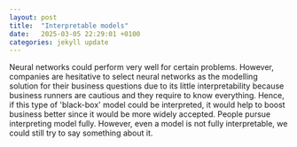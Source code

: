```yaml
---
layout: post
title:  "Interpretable models"
date:   2025-03-05 22:29:01 +0100
categories: jekyll update
---
```


Neural networks could perform very well for certain problems. However, companies are hesitative to select neural networks as the modelling solution for their business questions due to its little interpretability because business runners are cautious and they require to know everything. Hence, if this type of 'black-box' model could be interpreted, it would help to boost business better since it would be more widely accepted. People pursue interpreting model fully. However, even a model is not fully interpretable, we could still try to say something about it.
